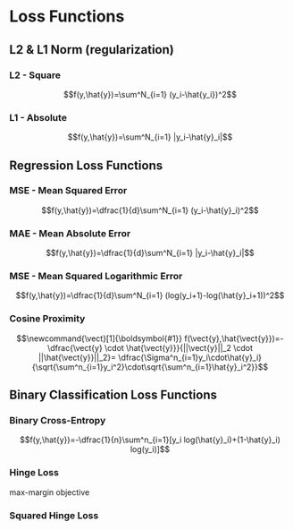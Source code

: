 # Loss Functions
## L2 & L1 Norm (regularization)
### L2 - Square
```math
f(y,\hat{y})=\sum^N_{i=1} (y_i-\hat{y_i})^2
```
### L1 - Absolute
```math
f(y,\hat{y})=\sum^N_{i=1} |y_i-\hat{y}_i|
```
## Regression Loss Functions
### MSE - Mean Squared Error
```math
f(y,\hat{y})=\dfrac{1}{d}\sum^N_{i=1} (y_i-\hat{y}_i)^2
```
### MAE - Mean Absolute Error
```math
f(y,\hat{y})=\dfrac{1}{d}\sum^N_{i=1} |y_i-\hat{y}_i|
```
### MSE - Mean Squared Logarithmic Error
```math
f(y,\hat{y})=\dfrac{1}{d}\sum^N_{i=1} (log(y_i+1)-log(\hat{y}_i+1))^2
```
### Cosine Proximity
```math
\newcommand{\vect}[1]{\boldsymbol{#1}}
f(\vect{y},\hat{\vect{y}})=-\dfrac{\vect{y} \cdot \hat{\vect{y}}}{||\vect{y}||_2 \cdot ||\hat{\vect{y}}||_2}= \dfrac{\Sigma^n_{i=1}y_i\cdot\hat{y}_i}{\sqrt{\sum^n_{i=1}y_i^2}\cdot\sqrt{\sum^n_{i=1}\hat{y}_i^2}}
```

## Binary Classification Loss Functions
### Binary Cross-Entropy
```math
f(y,\hat{y})=-\dfrac{1}{n}\sum^n_{i=1}[y_i log(\hat{y}_i)+(1-\hat{y}_i) log(y_i)]
```
### Hinge Loss
max-margin objective

### Squared Hinge Loss

